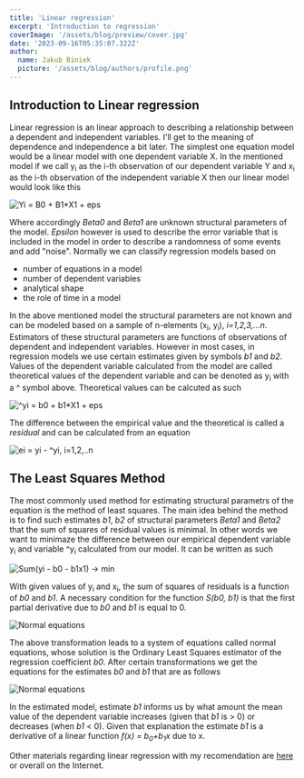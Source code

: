 ```yaml
---
title: 'Linear regression'
excerpt: 'Introduction to regression'
coverImage: '/assets/blog/preview/cover.jpg'
date: '2023-09-16T05:35:07.322Z'
author:
  name: Jakub Biniek
  picture: '/assets/blog/authors/profile.png'
---
```


## Introduction to Linear regression

Linear regression is an linear approach to describing a relationship between a dependent and independent variables. I'll get to the meaning of dependence and independence a bit later. 
The simplest one equation model would be a linear model with one dependent variable X. In the mentioned model if we call y<sub>i</sub> as the i-th observation of our dependent variable Y and x<sub>i</sub> as the i-th observation of the independent variable X then our linear model would look like this

![Yi = B0 + B1*X1 + eps](/assets/blog/images/linearregression1.png "Linear model")

Where accordingly *Beta0* and *Beta1* are unknown structural parameters of the model. *Epsilon* however is used to describe the error variable that is included in the model in order to describe a randomness of some events and add "noise". 
Normally we can classify regression models based on

   - number of equations in a model
   - number of dependent variables 
   - analytical shape
   - the role of time in a model

In the above mentioned model the structural parameters are not known and can be modeled based on a sample of n-elements (x<sub>i</sub>, y<sub>i</sub>), *i=1,2,3,...n*. Estimators of these structural parameters are functions of observations of dependent and independent variables. However in most cases, in regression models we use certain estimates given by symbols 
*b1* and *b2*. Values of the dependent variable calculated from the model are called theoretical values of the dependent variable and can be denoted as y<sub>i</sub> with a ^ symbol above. Theoretical values can be calcuted as such 

![^yi = b0 + b1*X1 + eps](/assets/blog/images/linearregression2.png "Estimated model")

The difference between the empirical value and the theoretical is called a *residual* and can be calculated from an equation

![ei = yi - ^yi, i=1,2,..n](/assets/blog/images/linearregression3.png "Residual")

## The Least Squares Method

The most commonly used method for estimating structural parametrs of the equation is the method of least squares.
The main idea behind the method is to find such estimates *b1*, *b2* of structural parameters *Beta1* and *Beta2* that the sum of squares of residual values is minimal.
In other words we want to minimaze the difference between our empirical dependent variable y<sub>i</sub> and variable ^y<sub>i</sub> calculated from our model. It can be written as such

![Sum(yi - b0 - b1x1) -> min](/assets/blog/images/linearregression4.png "Least squares")

With given values of y<sub>i</sub> and x<sub>i</sub>, the sum of squares of residuals is a function of *b0* and *b1*. A necessary condition for the function *S(b0, b1)* is that the first partial derivative due to *b0* and *b1* is equal to 0.

![Normal equations](/assets/blog/images/linearregression5.png "Least squares")

The above transformation leads to a system of equations called normal equations, whose solution is the Ordinary Least Squares estimator of the regression coefficient *b0*.
After certain transformations we get the equations for the estimates *b0* and *b1* that are as follows

![Normal equations](/assets/blog/images/linearregression6.png "Least squares")

In the estimated model, estimate *b1* informs us by what amount the mean value of the dependent variable increases (given that *b1* is > 0) or decreases (when *b1* < 0). Given that explanation the estimate *b1* is a derivative of a linear function *f(x) = b<sub>0</sub>+b<sub>1</sub>x* due to x. 

Other materials regarding linear regression with my recomendation are [here](https://www.youtube.com/watch?v=P8hT5nDai6A&t=780s&ab_channel=TheOrganicChemistryTutor) or overall on the Internet. 